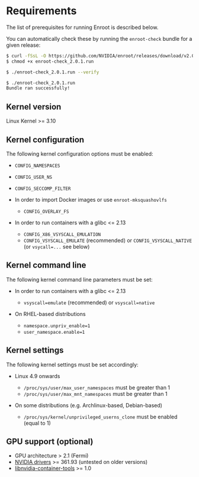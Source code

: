 # Requirements

The list of prerequisites for running Enroot is described below.

You can automatically check these by running the `enroot-check` bundle for a given release:
```sh
$ curl -fSsL -O https://github.com/NVIDIA/enroot/releases/download/v2.0.1/enroot-check_2.0.1.run
$ chmod +x enroot-check_2.0.1.run

$ ./enroot-check_2.0.1.run --verify

$ ./enroot-check_2.0.1.run
Bundle ran successfully!
```

## Kernel version
Linux Kernel >= 3.10

## Kernel configuration
The following kernel configuration options must be enabled:
  * `CONFIG_NAMESPACES`
  * `CONFIG_USER_NS`
  * `CONFIG_SECCOMP_FILTER`
  
  * In order to import Docker images or use `enroot-mksquashovlfs`
    - `CONFIG_OVERLAY_FS`
  * In order to run containers with a glibc <= 2.13
    - `CONFIG_X86_VSYSCALL_EMULATION`
    - `CONFIG_VSYSCALL_EMULATE` (recommended) or `CONFIG_VSYSCALL_NATIVE` (or `vsycall=...` see below)

## Kernel command line
The following kernel command line parameters must be set:
* In order to run containers with a glibc <= 2.13
  - `vsyscall=emulate` (recommended) or `vsyscall=native`
  
* On RHEL-based distributions
  - `namespace.unpriv_enable=1`
  - `user_namespace.enable=1`

## Kernel settings
The following kernel settings must be set accordingly:

* Linux 4.9 onwards
  - `/proc/sys/user/max_user_namespaces` must be greater than 1
  - `/proc/sys/user/max_mnt_namespaces` must be greater than 1

* On some distributions (e.g. Archlinux-based, Debian-based)
  - `/proc/sys/kernel/unprivileged_userns_clone` must be enabled (equal to 1)

## GPU support (optional)

* GPU architecture > 2.1 (Fermi)
* [NVIDIA drivers](https://www.nvidia.com/object/unix.html) >= 361.93 (untested on older versions)
* [libnvidia-container-tools](https://nvidia.github.io/libnvidia-container/) >= 1.0

